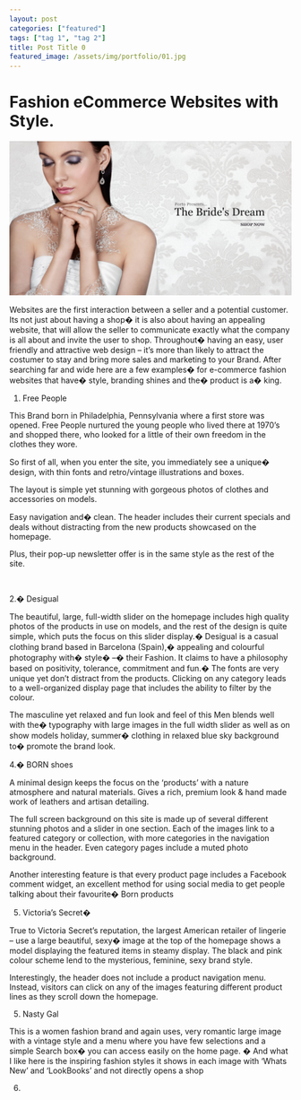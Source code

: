 ```yaml
---
layout: post
categories: ["featured"]
tags: ["tag 1", "tag 2"]
title: Post Title 0
featured_image: /assets/img/portfolio/01.jpg
---
```


# Fashion eCommerce Websites with Style.


![alt text](/assets/photos/1.png "Logo Title Text 1")

Websites are the first interaction between a seller and a potential customer. Its not just about having a shop� it is also about having an appealing website, that will allow the seller to communicate exactly what the company is all about and invite the user to shop. Throughout� having an easy, user friendly and attractive web design &#8211; it’s more than likely to attract the costumer to stay and bring more sales and marketing to your Brand. After searching far and wide here are a few examples� for e-commerce fashion websites that have� style, branding shines and the� product is a� king. 



1. Free People




  This Brand born in Philadelphia, Pennsylvania where a first store was opened. Free People nurtured the young people who lived there at 1970&#8217;s and shopped there, who looked for a little of their own freedom in the clothes they wore.


  So first of all, when you enter the site, you immediately see a unique� design, with thin fonts and retro/vintage illustrations and boxes.


  The layout is simple yet stunning with gorgeous photos of clothes and accessories on models.


  Easy navigation and� clean. The header includes their current specials and deals without distracting from the new products showcased on the homepage.


  Plus, their pop-up newsletter offer is in the same style as the rest of the site.








&nbsp;



 



2.� Desigual



The beautiful, large, full-width slider on the homepage includes high quality photos of the products in use on models, and the rest of the design is quite simple, which puts the focus on this slider display.� Desigual is a casual clothing brand based in Barcelona (Spain),� appealing and colourful photography with� style� &#8211;� their Fashion. It claims to have a philosophy based on positivity, tolerance, commitment and fun.� The fonts are very unique yet don’t distract from the products. Clicking on any category leads to a well-organized display page that includes the ability to filter by the colour.



   



The masculine yet relaxed and fun look and feel of this Men blends well with the� typography with large images in the full width slider as well as on show models holiday, summer� clothing in relaxed blue sky background to� promote the brand look.







4.� BORN shoes




  A minimal design keeps the focus on the &#8216;products&#8217; with a nature atmosphere and natural materials. Gives a rich, premium look & hand made work of leathers and artisan detailing.


  The full screen background on this site is made up of several different stunning photos and a slider in one section. Each of the images link to a featured category or collection, with more categories in the navigation menu in the header. Even category pages include a muted photo background.


  Another interesting feature is that every product page includes a Facebook comment widget, an excellent method for using social media to get people talking about their favourite� Born products




   



5. Victoria&#8217;s Secret� 




  True to Victoria Secret’s reputation, the largest American retailer of lingerie &#8211; use a large beautiful, sexy� image at the top of the homepage shows a model displaying the featured items in steamy display. The black and pink colour scheme lend to the mysterious, feminine, sexy brand style.


  Interestingly, the header does not include a product navigation menu. Instead, visitors can click on any of the images featuring different product lines as they scroll down the homepage.




  







5. Nasty Gal



This is a women fashion brand and again uses, very romantic large image with a vintage style and a menu where you have few selections and a simple Search box� you can access easily on the home page. � And what I like here is the inspiring fashion styles it shows in each image with &#8216;Whats New&#8217; and &#8216;LookBooks&#8217; and not directly opens a shop







6.




